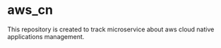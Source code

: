# aws_cn
This repository is created to track microservice about aws cloud native applications management.
